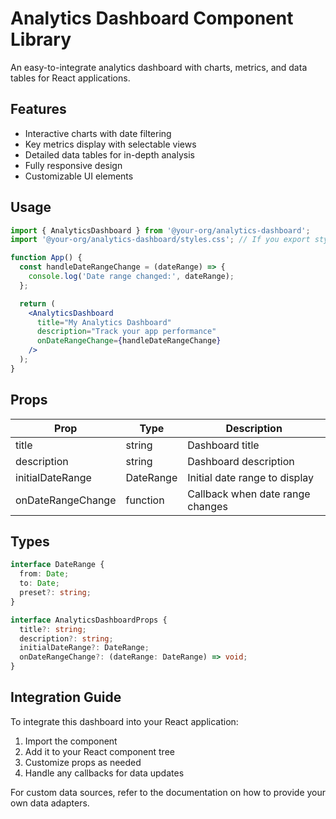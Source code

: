 
# Analytics Dashboard Component Library

An easy-to-integrate analytics dashboard with charts, metrics, and data tables for React applications.

## Features

- Interactive charts with date filtering
- Key metrics display with selectable views
- Detailed data tables for in-depth analysis
- Fully responsive design
- Customizable UI elements

## Usage

```jsx
import { AnalyticsDashboard } from '@your-org/analytics-dashboard';
import '@your-org/analytics-dashboard/styles.css'; // If you export styles

function App() {
  const handleDateRangeChange = (dateRange) => {
    console.log('Date range changed:', dateRange);
  };

  return (
    <AnalyticsDashboard 
      title="My Analytics Dashboard"
      description="Track your app performance"
      onDateRangeChange={handleDateRangeChange}
    />
  );
}
```

## Props

| Prop | Type | Description |
|------|------|-------------|
| title | string | Dashboard title |
| description | string | Dashboard description |
| initialDateRange | DateRange | Initial date range to display |
| onDateRangeChange | function | Callback when date range changes |

## Types

```typescript
interface DateRange {
  from: Date;
  to: Date;
  preset?: string;
}

interface AnalyticsDashboardProps {
  title?: string;
  description?: string;
  initialDateRange?: DateRange;
  onDateRangeChange?: (dateRange: DateRange) => void;
}
```

## Integration Guide

To integrate this dashboard into your React application:

1. Import the component
2. Add it to your React component tree
3. Customize props as needed
4. Handle any callbacks for data updates

For custom data sources, refer to the documentation on how to provide your own data adapters.
